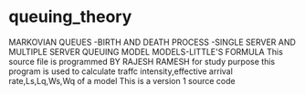 # queuing_theory
MARKOVIAN QUEUES -BIRTH AND DEATH PROCESS -SINGLE SERVER AND MULTIPLE SERVER QUEUING MODEL MODELS-LITTLE'S FORMULA
This source file is programmed BY RAJESH RAMESH for study purpose this program is used to calculate traffc intensity,effective arrival rate,Ls,Lq,Ws,Wq of a model
This is a version 1 source code
